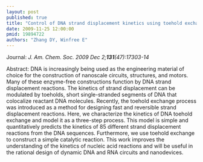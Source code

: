```yaml
---
layout: post
published: true
title: "Control of DNA strand displacement kinetics using toehold exchange."
date: 2009-11-25 12:00:00
pmid: 19894722
authors: "Zhang DY, Winfree E"
---
```


Journal: *J. Am. Chem. Soc. 2009 Dec 2;**131**(47):17303-14*

Abstract: DNA is increasingly being used as the engineering material of choice for the construction of nanoscale circuits, structures, and motors. Many of these enzyme-free constructions function by DNA strand displacement reactions. The kinetics of strand displacement can be modulated by toeholds, short single-stranded segments of DNA that colocalize reactant DNA molecules. Recently, the toehold exchange process was introduced as a method for designing fast and reversible strand displacement reactions. Here, we characterize the kinetics of DNA toehold exchange and model it as a three-step process. This model is simple and quantitatively predicts the kinetics of 85 different strand displacement reactions from the DNA sequences. Furthermore, we use toehold exchange to construct a simple catalytic reaction. This work improves the understanding of the kinetics of nucleic acid reactions and will be useful in the rational design of dynamic DNA and RNA circuits and nanodevices.

